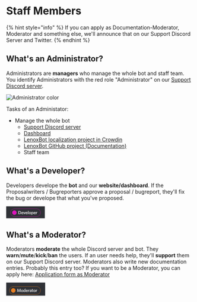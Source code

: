# Staff Members

{% hint style="info" %}
If you can apply as Documentation-Moderator, Moderator and something else, we'll announce that on our Support Discord Server and Twitter.
{% endhint %}

## What's an Administrator?

Administrators are **managers** who manage the whole bot and staff team. You identify Administrators with the red role "Administrator" on our [Support Discord server](https://discordapp.com/invite/c7DUz35).

![Administrator color](https://cdn.discordapp.com/attachments/363384687751593985/493387331244523540/unknown.png)

Tasks of an Administator:

* Manage the whole bot
  * [Support Discord server](https://discordapp.com/invite/c7DUz35)
  * [Dashboard](https://lenoxbot.com)
  * [LenoxBot localization project in Crowdin](https://crowdin.com/project/lenoxbot)
  * [LenoxBot GitHub project \(Documentation\)](https://github.com/LenoxBot/LenoxBot-Docs)
  * Staff team

## What's a Developer?

Developers develope the **bot** and our **website/dashboard**. If the Proposalwriters / Bugreporters approve a proposal / bugreport, they'll fix the bug or develope that what you've proposed.

![Developer color](../.gitbook/assets/jayac11.png)

##  What's a Moderator?

Moderators **moderate** the whole Discord server and bot. They **warn**/**mute**/**kick**/**ban** the users. If an user needs help, they'll **support** them on our Support Discord server. Moderators also write new documentation entries. Probably this entry too? If you want to be a Moderator, you can apply here: [Application form as Moderator](https://docs.google.com/forms/d/e/1FAIpQLSc48Vf2x0jQD6aZ2UINmPoGiWQcqlOzf83uW8SIw99GJa6rSA/closedform)

![Moderator color](../.gitbook/assets/screenshot_1%20%282%29.png)

